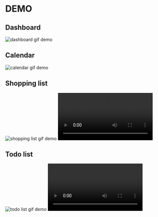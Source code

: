 # DEMO
## Dashboard
![dashboard gif demo](https://user-images.githubusercontent.com/42250582/110222153-85eaff80-7ed0-11eb-8fc0-121ec0e3a086.gif)
<!-- ![dashboard video demo](https://user-images.githubusercontent.com/42250582/110221828-aa45dc80-7ece-11eb-8a22-b2644dd34219.mp4) -->

## Calendar
![calendar gif demo](https://user-images.githubusercontent.com/42250582/110222121-50461680-7ed0-11eb-871c-3d96e7fd79f1.gif)
<!-- ![calendar video demo](https://user-images.githubusercontent.com/42250582/110221830-ae71fa00-7ece-11eb-810a-88ab0b57977d.mp4) -->

## Shopping list
![shopping list gif demo](https://user-images.githubusercontent.com/42250582/110222118-48867200-7ed0-11eb-9abd-cfe35f0d3137.gif)
![shopping list video demo](https://user-images.githubusercontent.com/42250582/110221847-c6e21480-7ece-11eb-8438-dcb22efc3303.mp4)

## Todo list
![todo list gif demo](https://user-images.githubusercontent.com/42250582/110222114-445a5480-7ed0-11eb-87fd-8d3eb75f5e5c.gif)
![todo list video demo](https://user-images.githubusercontent.com/42250582/110221848-c8abd800-7ece-11eb-98cb-2d7d056d66f4.mp4)
